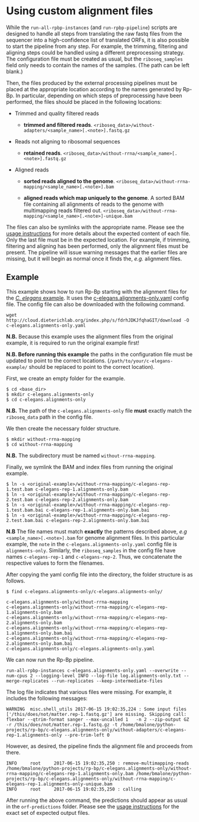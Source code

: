 
# Using custom alignment files

While the `run-all-rpbp-instances` (and `run-rpbp-pipeline`) scripts are designed to handle all steps from translating the raw fastq files from the sequencer into a high-confidence list of translated ORFs, it is also possible to start the pipeline from any step. For example, the trimming, filtering and aligning steps could be handled using a different preprocessing strategy. The configuration file must be created as usual, but the `riboseq_samples` field only needs to contain the names of the samples. (The path can be left blank.)

Then, the files produced by the external processing pipelines must be placed at the appropriate location according to the names generated by Rp-Bp. In particular, depending on which steps of preprocessing have been performed, the files should be placed in the following locations:

* Trimmed and quality filtered reads
    * **trimmed and filtered reads**. 
    `<riboseq_data>/without-adapters/<sample_name>[.<note>].fastq.gz`
    
* Reads not aligning to ribosomal sequences
    * **retained reads**. 
    `<riboseq_data>/without-rrna/<sample_name>[.<note>].fastq.gz`
    
* Aligned reads
    * **sorted reads aligned to the genome**. 
    `<riboseq_data>/without-rrna-mapping/<sample_name>[.<note>].bam`
    
    * **aligned reads which map uniquely to the genome**. A sorted BAM file containing all alignments of reads to the genome with multimapping reads filtered out. 
    `<riboseq_data>/without-rrna-mapping/<sample_name>[.<note>]-unique.bam`
    
The files can also be symlinks with the appropriate name. Please see the [usage instructions](usage-instructions.md) for more details about the expected content of each file. Only the last file must be in the expected location. For example, if trimming, filtering and aligning has been performed, only the alignment files must be present. The pipeline will issue warning messages that the earlier files are missing, but it will begin as normal once it finds the, *e.g.* alignment files.

## Example

This example shows how to run Rp-Bp starting with the alignment files for the
[*C. elegans* example](running-example.md). It uses the
[c-elegans.alignments-only.yaml](http://cloud.dieterichlab.org/index.php/s/fdrhJDKJfqhaGIT/download)
config file. The config file can also be downloaded with the following
command.
```
wget http://cloud.dieterichlab.org/index.php/s/fdrhJDKJfqhaGIT/download -O c-elegans.alignments-only.yaml
```

**N.B.** Because this example uses the alignment files from the original example, it is
required to run the original example first!

**N.B. Before running this example** the paths in the configuration file must be
updated to point to the correct locations. (`/path/to/your/c-elegans-example/` should be replaced to point to the correct location).

First, we create an empty folder for the example.
```
$ cd <base_dir>
$ mkdir c-elegans.alignments-only
$ cd c-elegans.alignments-only
```

**N.B.** The path of the `c-elegans.alignments-only` file **must** exactly
match the `riboseq_data` path in the config file.

We then create the necessary folder structure.
```
$ mkdir without-rrna-mapping
$ cd without-rrna-mapping
```

**N.B.** The subdirectory must be named `without-rrna-mapping`.

Finally, we symlink the BAM and index files from running the original example.

```
$ ln -s <original-example>/without-rrna-mapping/c-elegans-rep-1.test.bam c-elegans-rep-1.alignments-only.bam
$ ln -s <original-example>/without-rrna-mapping/c-elegans-rep-2.test.bam c-elegans-rep-2.alignments-only.bam
$ ln -s <original-example>/without-rrna-mapping/c-elegans-rep-1.test.bam.bai c-elegans-rep-1.alignments-only.bam.bai
$ ln -s <original-example>/without-rrna-mapping/c-elegans-rep-2.test.bam.bai c-elegans-rep-2.alignments-only.bam.bai
```

**N.B** The file names must match **exactly** the patterns described above, *e.g* `<sample_name>[.<note>].bam` for genome alignment files. In this
particular example, the `note` in the `c-elegans.alignments-only.yaml` config
file is `alignments-only`. Similarly, the `riboseq_samples` in the config file
have names `c-elegans-rep-1` and `c-elegans-rep-2`. Thus, we concatenate the
respective values to form the filenames.

After copying the yaml config file into the directory, the folder structure is
as follows.

```
$ find c-elegans.alignments-only/c-elegans.alignments-only/

c-elegans.alignments-only/without-rrna-mapping
c-elegans.alignments-only/without-rrna-mapping/c-elegans-rep-1.alignments-only.bam
c-elegans.alignments-only/without-rrna-mapping/c-elegans-rep-2.alignments-only.bam
c-elegans.alignments-only/without-rrna-mapping/c-elegans-rep-1.alignments-only.bam.bai
c-elegans.alignments-only/without-rrna-mapping/c-elegans-rep-2.alignments-only.bam.bai
c-elegans.alignments-only/c-elegans.alignments-only.yaml
```

We can now run the Rp-Bp pipeline.

```
run-all-rpbp-instances c-elegans.alignments-only.yaml --overwrite --num-cpus 2 --logging-level INFO --log-file log.alignments-only.txt --merge-replicates --run-replicates --keep-intermediate-files
```

The log file indicates that various files were missing. For example, it includes
the following messages:
```
WARNING  misc.shell_utils 2017-06-15 19:02:35,224 : Some input files ['/this/does/not/matter.rep-1.fastq.gz'] are missing. Skipping call: 
flexbar --qtrim-format sanger --max-uncalled 1   -n 2 --zip-output GZ -r /this/does/not/matter.rep-1.fastq.gz -t /home/bmalone/python-projects/rp-bp/c-elegans.alignments-only/without-adapters/c-elegans-rep-1.alignments-only --pre-trim-left 0

```
However, as desired, the pipeline finds the alignment file and proceeds from
there.
```
INFO     root     2017-06-15 19:02:35,250 : remove-multimapping-reads /home/bmalone/python-projects/rp-bp/c-elegans.alignments-only/without-rrna-mapping/c-elegans-rep-1.alignments-only.bam /home/bmalone/python-projects/rp-bp/c-elegans.alignments-only/without-rrna-mapping/c-elegans-rep-1.alignments-only-unique.bam 
INFO     root     2017-06-15 19:02:35,250 : calling
```

After running the above command, the predictions should appear as usual in
the `orf-predictions` folder. Please see the 
[usage instructions](usage-instructions.md#running-pipelines-output-2) for the exact set
of expected output files.
